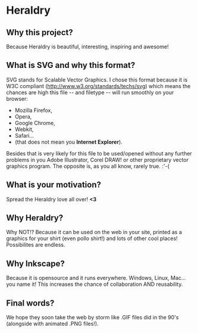 Heraldry
========

Why this project?
-----------------
Because Heraldry is beautiful, interesting, inspiring and awesome!

What is SVG and why this format?
--------------------------------
SVG stands for Scalable Vector Graphics.
I chose this format because it is W3C compliant (http://www.w3.org/standards/techs/svg) which means the chances are high this file -- and filetype -- will run smoothly on your browser: 

- Mozilla Firefox,
- Opera,
- Google Chrome,
- Webkit,
- Safari... 
- (that does not mean you **Internet Explorer**).

Besides that is very likely for this file to be used/opened without any further problems in you Adobe Illustrator, Corel DRAW! or other proprietary vector graphics program. The opposite is, as you all know, rarely true. :'-(

What is your motivation?
------------------------
Spread the Heraldry love all over! **<3**

Why Heraldry?
-------------
Why NOT!?
Because it can be used on the web in your site, printed as a graphics for your shirt (even pollo shirt!) and lots of other cool places! Possibilites are endless.

Why Inkscape?
-------------
Because it is opensource and it runs everywhere. Windows, Linux, Mac... you name it!
This increases the chance of collaboration AND reusability.

Final words?
------------
We hope they soon take the web by storm like .GIF files did in the 90's (alongside with animated .PNG files!).